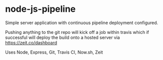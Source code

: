 # node-js-pipeline

Simple server application with continuous pipeline deployment configured.

Pushing anything to the git repo will kick off a job within travis which if successful will deploy the build onto a hosted server via https://zeit.co/dashboard

Uses Node, Express, Git, Travis CI, Now.sh, Zeit